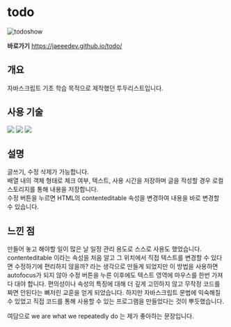 # todo

![todoshow](https://user-images.githubusercontent.com/72128840/196485279-e6f1954f-75d5-4004-9d5d-b18e803d50a5.gif)


**바로가기** https://jaeeedev.github.io/todo/

## 개요
자바스크립트 기초 학습 목적으로 제작했던 투두리스트입니다.


## 사용 기술

<img src="https://img.shields.io/badge/HTML-E34F26?style=flat-badge&logo=HTML5&logoColor=white"> <img src="https://img.shields.io/badge/CSS-1572B6?style=flat-badge&logo=CSS3&logoColor=white">
<img src="https://img.shields.io/badge/JavaScript-F7DF1E?style=flat-badge&logo=JavaScript&logoColor=white">

      
         
## 설명

글쓰기, 수정 삭제가 가능합니다.   
배열 내의 객체 형태로 체크 여부, 텍스트, 사용 시간을 저장하며 글을 작성할 경우 로컬 스토리지를 통해 내용을 저장합니다.   
수정 버튼을 누르면 HTML의 contenteditable 속성을 변경하여 내용을 바로 변경할 수 있습니다.

   
        
        
## 느낀 점

만들어 놓고 해야할 일이 많은 날 일정 관리 용도로 스스로 사용도 했었습니다.   
contenteditable 이라는 속성을 처음 알고 그 위치에서 직접 텍스트를 변경할 수 있다면 수정하기에 편리하지 않을까? 라는
생각으로 만들게 되었지만 이 방법을 사용하면 autofocus가 되지 않아 수정 버튼을 누른 이후에도 텍스트 영역에 마우스를 한번 가져다 대야 합니다.
편의성이나 속성의 특징에 대해 더 깊게 고민하지 않고 무작정 코드를 짜면 안된다는 뼈저린 교훈을 얻게 되었습니다.
하지만 자바스크립트 문법에 익숙해질 수 있었고 직접 코드를 통해 사용할 수 있는 프로그램을 만들었다는 것이 뿌듯했습니다.


여담으로 we are what we repeatedly do 는 제가 좋아하는 문장입니다.
